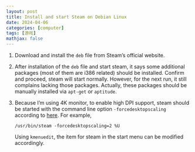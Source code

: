 ```yaml
---
layout: post
title: Install and start Steam on Debian Linux
date: 2024-04-06
categories: [computer]
tags: [游戏]
mathjax: false
---
```


1.  Download and install the `deb` file from Steam&rsquo;s official website.
2.  After installation of the `deb` file and start steam, it says some additional packages (most of them are i386 related) should be installed. Confirm and proceed, steam will start normally. However, for the next run, it still complains lacking those packages. Actually, these packages should be manually installed via `apt-get` or `aptitude`.
3.  Because I&rsquo;m using 4K monitor, to enable high DPI support, steam should be started with the command line option `-forcedesktopscaling` according to [here](https://www.dedoimedo.com/computers/steam-linux-4k-scaling.html). For example,
    
    ```text
    /usr/bin/steam -forcedesktopscaling=2 %U
    ```
    
    Using `kmenuedit`, the item for steam in the start menu can be modified accordingly.
